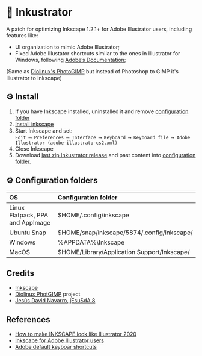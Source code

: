 # 🎨 Inkustrator

A patch for optimizing Inkscape 1.2.1+ for Adobe Illustrator users, including features like:

* UI organization to mimic Adobe Illustrator;
* Fixed Adobe Illustator shortcuts similar to the ones in Illustrator for Windows, following [Adobe’s Documentation](https://helpx.adobe.com/es/illustrator/using/default-keyboard-shortcuts.html);

(Same as [Diolinux's PhotoGIMP](https://github.com/Diolinux/PhotoGIMP) but instead of Photoshop to GIMP it's Illustrator to Inkscape) 

## ⚙ Install

1. If you have Inkscape installed, uninstalled it and remove [configuration folder](https://github.com/lucasgabmoreno/inkustrator/edit/main/README.md#-configuration-folders)<br>
2. [Install inkscape](https://inkscape.org/release/)<br>
3. Start Inkscape and set:<br>
`Edit ⟶ Preferences ⟶ Interface ⟶ Keyboard ⟶ Keyboard file ⟶ Adobe Illustrator (adobe-illustrato-cs2.xml)`<br>
4. Close Inkscape<br>
5. Download [last zip Inkustrator release](https://github.com/lucasgabmoreno/inkustrator/releases/latest) and past content into [configuration folder](https://github.com/lucasgabmoreno/inkustrator/edit/main/README.md#-configuration-folders).

## ⚙ Configuration folders

| OS | Configuration folder |
| :--- | :--- |
| Linux Flatpack, PPA and AppImage | $HOME/.config/inkscape |
| Ubuntu Snap | $HOME/snap/inkscape/5874/.config/inkscape/ |
| Windows | %APPDATA%\Inkscape |
| MacOS | $HOME/Library/Application Support/Inkscape/ |

## Credits
* [Inkscape](https://inkscape.org/)
* [Diolinux PhotGIMP](https://github.com/Diolinux/PhotoGIMP) project
* [Jesús David Navarro, jEsuSdA 8](https://www.jesusda.com/projects/colorpalettes/index.html)

## References
* [How to make INKSCAPE look like Illustrator 2020](https://youtu.be/fzEjBldtba4)
* [Inkscape for Adobe Illustrator users](https://wiki.inkscape.org/wiki/Inkscape_for_Adobe_Illustrator_users)
* [Adobe default keyboar shortcuts](https://helpx.adobe.com/es/illustrator/using/default-keyboard-shortcuts.html)
